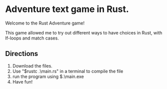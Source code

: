 # Adventure text game in Rust.
Welcome to the Rust Adventure game!

This game allowed me to try out different ways to have choices in Rust, with If-loops and match cases.

## Directions
1. Download the files.
2. Use "$rustc .\main.rs" in a terminal to compile the file
3. run the program using $.\main.exe
4. Have fun!